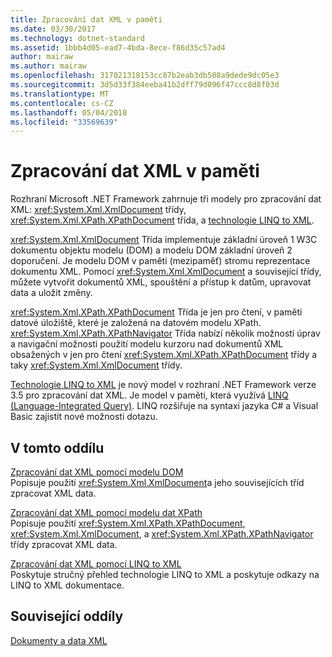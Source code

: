 ```yaml
---
title: Zpracování dat XML v paměti
ms.date: 03/30/2017
ms.technology: dotnet-standard
ms.assetid: 1bbb4d05-ead7-4bda-8ece-f86d35c57ad4
author: mairaw
ms.author: mairaw
ms.openlocfilehash: 317021318153cc87b2eab3db508a9dede9dc05e3
ms.sourcegitcommit: 3d5d33f384eeba41b2dff79d096f47ccc8d8f03d
ms.translationtype: MT
ms.contentlocale: cs-CZ
ms.lasthandoff: 05/04/2018
ms.locfileid: "33569639"
---
```

# <a name="processing-xml-data-in-memory"></a>Zpracování dat XML v paměti
Rozhraní Microsoft .NET Framework zahrnuje tři modely pro zpracování dat XML: <xref:System.Xml.XmlDocument> třídy, <xref:System.Xml.XPath.XPathDocument> třída, a [technologie LINQ to XML](https://msdn.microsoft.com/library/f0fe21e9-ee43-4a55-b91a-0800e5782c13).  
  
 <xref:System.Xml.XmlDocument> Třída implementuje základní úroveň 1 W3C dokumentu objektu modelu (DOM) a modelu DOM základní úroveň 2 doporučení. Je modelu DOM v paměti (mezipaměť) stromu reprezentace dokumentu XML. Pomocí <xref:System.Xml.XmlDocument> a související třídy, můžete vytvořit dokumentů XML, spouštění a přístup k datům, upravovat data a uložit změny.  
  
 <xref:System.Xml.XPath.XPathDocument> Třída je jen pro čtení, v paměti datové úložiště, které je založená na datovém modelu XPath. <xref:System.Xml.XPath.XPathNavigator> Třída nabízí několik možností úprav a navigační možnosti použití modelu kurzoru nad dokumentů XML obsažených v jen pro čtení <xref:System.Xml.XPath.XPathDocument> třídy a taky <xref:System.Xml.XmlDocument> třídy.  
  
 [Technologie LINQ to XML](https://msdn.microsoft.com/library/f0fe21e9-ee43-4a55-b91a-0800e5782c13) je nový model v rozhraní .NET Framework verze 3.5 pro zpracování dat XML. Je model v paměti, která využívá [LINQ (Language-Integrated Query)](https://msdn.microsoft.com/library/a73c4aec-5d15-4e98-b962-1274021ea93d). LINQ rozšiřuje na syntaxi jazyka C# a Visual Basic zajistit nové možnosti dotazu.  
  
## <a name="in-this-section"></a>V tomto oddílu  
 [Zpracování dat XML pomocí modelu DOM](../../../../docs/standard/data/xml/process-xml-data-using-the-dom-model.md)  
 Popisuje použití <xref:System.Xml.XmlDocument>a jeho souvisejících tříd zpracovat XML data.  
  
 [Zpracování dat XML pomocí modelu dat XPath](../../../../docs/standard/data/xml/process-xml-data-using-the-xpath-data-model.md)  
 Popisuje použití <xref:System.Xml.XPath.XPathDocument>, <xref:System.Xml.XmlDocument>, a <xref:System.Xml.XPath.XPathNavigator> třídy zpracovat XML data.  
  
 [Zpracování dat XML pomocí LINQ to XML](../../../../docs/standard/data/xml/process-xml-data-using-linq-to-xml.md)  
 Poskytuje stručný přehled technologie LINQ to XML a poskytuje odkazy na LINQ to XML dokumentace.  
  
## <a name="related-sections"></a>Související oddíly  
 [Dokumenty a data XML](../../../../docs/standard/data/xml/index.md)
